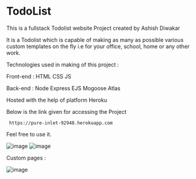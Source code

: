 # TodoList 

This is a fullstack Todolist website Project created by Ashish Diwakar 

It is a Todolist which is capable of making as many as possible various custom templates on the fly i.e for your office, school, home or any other work.   

Technologies used in making of this project :

  Front-end : HTML 
              CSS
              JS
              
              
  Back-end : Node 
             Express 
             EJS 
             Mogoose 
             Atlas
             
Hosted with the help of platform Heroku

Below is the link given for accessing the Project 

     https://pure-inlet-92948.herokuapp.com

Feel free to use it.

![image](https://user-images.githubusercontent.com/83506458/148966054-f46dccdc-6d89-40f4-8dd6-0e524ede7930.png)
![image](https://user-images.githubusercontent.com/83506458/148966367-fbae0b0d-7b35-4b57-b550-8cdae7092798.png) 

Custom pages :

![image](https://user-images.githubusercontent.com/83506458/148966581-059253fc-5b56-4189-8821-974d0cd90baa.png)
